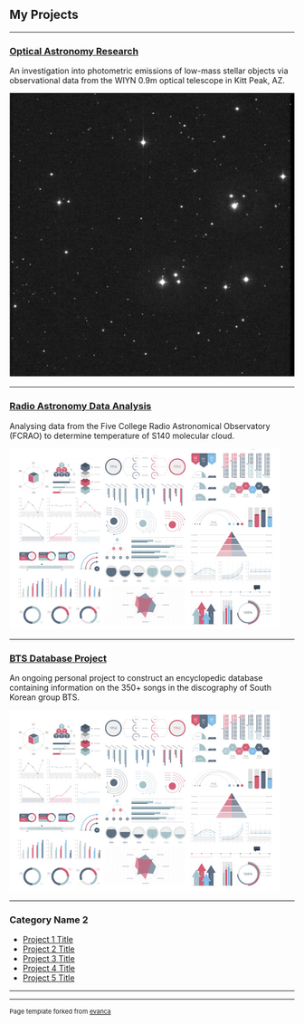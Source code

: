 ## My Projects

---

### [Optical Astronomy Research](/astro_1)
An investigation into photometric emissions of low-mass stellar objects via observational data from the WIYN 0.9m optical telescope in Kitt Peak, AZ.

<img src="images/Praesepe1.png?raw=true"/>

---
### [Radio Astronomy Data Analysis](/astro_2)
Analysing data from the Five College Radio Astronomical Observatory (FCRAO) to determine temperature of S140 molecular cloud.

<img src="images/dummy_thumbnail.jpg?raw=true"/>

---
### [BTS Database Project](/bts_database)
An ongoing personal project to construct an encyclopedic database containing information on the 350+ songs in the discography of South Korean group BTS.

<img src="images/dummy_thumbnail.jpg?raw=true"/>

---

### Category Name 2

- [Project 1 Title](http://example.com/)
- [Project 2 Title](http://example.com/)
- [Project 3 Title](http://example.com/)
- [Project 4 Title](http://example.com/)
- [Project 5 Title](http://example.com/)

---




---
<p style="font-size:11px">Page template forked from <a href="https://github.com/evanca/quick-portfolio">evanca</a></p>
<!-- Remove above link if you don't want to attibute -->
